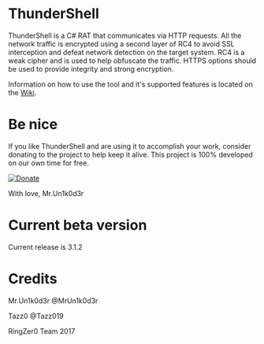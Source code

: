 # ThunderShell

ThunderShell is a C# RAT that communicates via HTTP requests. All the network traffic is encrypted using a second layer of RC4 to avoid SSL interception and defeat network detection on the target system. RC4 is a weak cipher and is used to help obfuscate the traffic. HTTPS options should be used to provide integrity and strong encryption.

Information on how to use the tool and it's supported features is located on the [Wiki](https://github.com/Mr-Un1k0d3r/ThunderShell/wiki).

# Be nice

If you like ThunderShell and are using it to accomplish your work, consider donating to the project to help keep it alive. This project is 100% developed on our own time for free.

[![Donate](https://www.paypalobjects.com/en_US/i/btn/btn_donateCC_LG.gif)](https://www.paypal.com/cgi-bin/webscr?cmd=_donations&business=5PZMCE3YN76RQ&currency_code=CAD&source=url)

With love, Mr.Un1k0d3r

# Current beta version

Current release is 3.1.2

# Credits

Mr.Un1k0d3r @MrUn1k0d3r

Tazz0 @Tazz019

RingZer0 Team 2017
